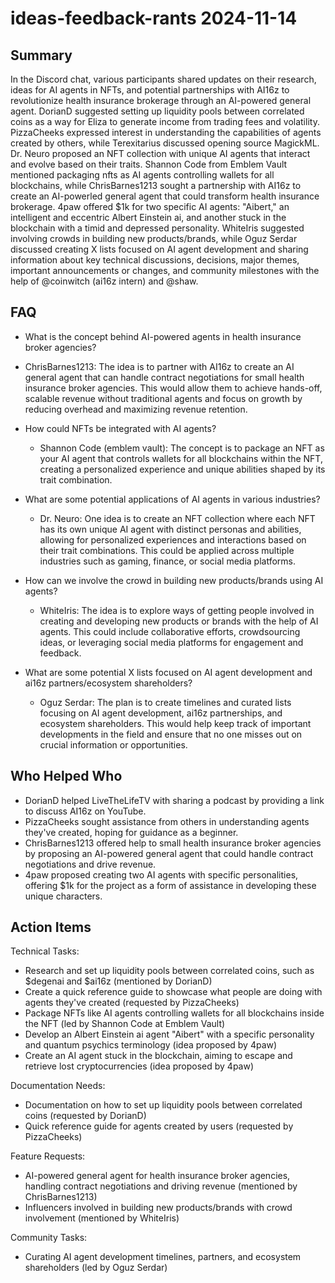# ideas-feedback-rants 2024-11-14

## Summary

In the Discord chat, various participants shared updates on their research, ideas for AI agents in NFTs, and potential
partnerships with AI16z to revolutionize health insurance brokerage through an AI-powered general agent. DorianD
suggested setting up liquidity pools between correlated coins as a way for Eliza to generate income from trading fees
and volatility. PizzaCheeks expressed interest in understanding the capabilities of agents created by others, while
Terexitarius discussed opening source MagickML. Dr. Neuro proposed an NFT collection with unique AI agents that interact
and evolve based on their traits. Shannon Code from Emblem Vault mentioned packaging nfts as AI agents controlling
wallets for all blockchains, while ChrisBarnes1213 sought a partnership with AI16z to create an AI-powerled general
agent that could transform health insurance brokerage. 4paw offered $1k for two specific AI agents: "Aibert," an
intelligent and eccentric Albert Einstein ai, and another stuck in the blockchain with a timid and depressed
personality. WhiteIris suggested involving crowds in building new products/brands, while Oguz Serdar discussed creating
X lists focused on AI agent development and sharing information about key technical discussions, decisions, major
themes, important announcements or changes, and community milestones with the help of @coinwitch (ai16z intern) and
@shaw.

## FAQ

- What is the concept behind AI-powered agents in health insurance broker agencies?
- ChrisBarnes1213: The idea is to partner with AI16z to create an AI general agent that can handle contract negotiations
  for small health insurance broker agencies. This would allow them to achieve hands-off, scalable revenue without
  traditional agents and focus on growth by reducing overhead and maximizing revenue retention.

- How could NFTs be integrated with AI agents?

    - Shannon Code (emblem vault): The concept is to package an NFT as your AI agent that controls wallets for all
      blockchains within the NFT, creating a personalized experience and unique abilities shaped by its trait
      combination.

- What are some potential applications of AI agents in various industries?

    - Dr. Neuro: One idea is to create an NFT collection where each NFT has its own unique AI agent with distinct
      personas and abilities, allowing for personalized experiences and interactions based on their trait combinations.
      This could be applied across multiple industries such as gaming, finance, or social media platforms.

- How can we involve the crowd in building new products/brands using AI agents?

    - WhiteIris: The idea is to explore ways of getting people involved in creating and developing new products or
      brands with the help of AI agents. This could include collaborative efforts, crowdsourcing ideas, or leveraging
      social media platforms for engagement and feedback.

- What are some potential X lists focused on AI agent development and ai16z partners/ecosystem shareholders?
    - Oguz Serdar: The plan is to create timelines and curated lists focusing on AI agent development, ai16z
      partnerships, and ecosystem shareholders. This would help keep track of important developments in the field and
      ensure that no one misses out on crucial information or opportunities.

## Who Helped Who

- DorianD helped LiveTheLifeTV with sharing a podcast by providing a link to discuss AI16z on YouTube.
- PizzaCheeks sought assistance from others in understanding agents they've created, hoping for guidance as a beginner.
- ChrisBarnes1213 offered help to small health insurance broker agencies by proposing an AI-powered general agent that could handle contract negotiations and drive revenue.
- 4paw proposed creating two AI agents with specific personalities, offering $1k for the project as a form of assistance in developing these unique characters.

## Action Items

Technical Tasks:

- Research and set up liquidity pools between correlated coins, such as $degenai and $ai16z (mentioned by DorianD)
- Create a quick reference guide to showcase what people are doing with agents they've created (requested by PizzaCheeks)
- Package NFTs like AI agents controlling wallets for all blockchains inside the NFT (led by Shannon Code at Emblem Vault)
- Develop an Albert Einstein ai agent "Aibert" with a specific personality and quantum psychics terminology (idea proposed by 4paw)
- Create an AI agent stuck in the blockchain, aiming to escape and retrieve lost cryptocurrencies (idea proposed by 4paw)

Documentation Needs:

- Documentation on how to set up liquidity pools between correlated coins (requested by DorianD)
- Quick reference guide for agents created by users (requested by PizzaCheeks)

Feature Requests:

- AI-powered general agent for health insurance broker agencies, handling contract negotiations and driving revenue (mentioned by ChrisBarnes1213)
- Influencers involved in building new products/brands with crowd involvement (mentioned by WhiteIris)

Community Tasks:

- Curating AI agent development timelines, partners, and ecosystem shareholders (led by Oguz Serdar)
